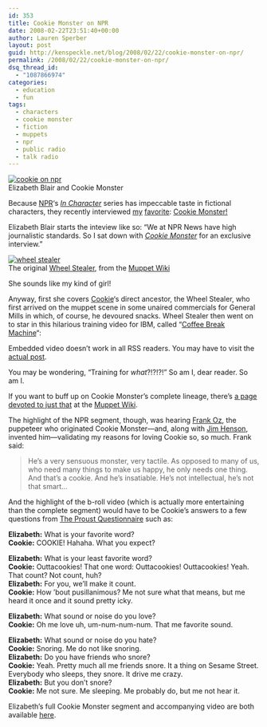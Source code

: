 ```yaml
---
id: 353
title: Cookie Monster on NPR
date: 2008-02-22T23:51:40+00:00
author: Lauren Sperber
layout: post
guid: http://kenspeckle.net/blog/2008/02/22/cookie-monster-on-npr/
permalink: /2008/02/22/cookie-monster-on-npr/
dsq_thread_id:
  - "1087866974"
categories:
  - education
  - fun
tags:
  - characters
  - cookie monster
  - fiction
  - muppets
  - npr
  - public radio
  - talk radio
---
```

<div class="leftpic">
  <a href="http://www.npr.org/templates/story/story.php?storyId=18659731"><img src="https://laurensperber.com/images/2008/02/cookie-npr.jpg" alt="cookie on npr" /></a>
  <div class="caption">Elizabeth Blair and Cookie Monster</div>
</div>

Because [NPR](http://npr.org)&#8216;s [_In Character_](http://www.npr.org/templates/story/story.php?storyId=17914370) series has impeccable taste in fictional characters, they recently interviewed [my](/blog/2007/03/30/cookie-monster-youtube/) [favorite](/blog/2008/01/22/cookie-monster-flickr/): [Cookie Monster!](http://www.npr.org/templates/story/story.php?storyId=18659731)

Elizabeth Blair starts the inteview like so: &#8220;We at NPR News have high journalistic standards. So I sat down with _[Cookie Monster](http://en.wikipedia.org/wiki/Cookie_Monster)_ for an exclusive interview.&#8221;

<div class="rightpic">
  <a href="http://muppet.wikia.com/wiki/Cookie_Monster_Through_the_Years"><img src="https://laurensperber.com/images/2008/02/wheel-stealer.jpg" alt="wheel stealer" /></a>
  <div class="caption">The original <a href="http://muppet.wikia.com/wiki/Cookie_Monster_Through_the_Years">Wheel Stealer</a>, from the <a href="http://muppet.wikia.com">Muppet Wiki</a></div>
</div>

She sounds like my kind of girl!

Anyway, first she covers [Cookie](http://muppet.wikia.com/wiki/Cookie_Monster)&#8216;s direct ancestor, the Wheel Stealer, who first arrived on the muppet scene in some unaired commercials for General Mills in which, of course, he devoured snacks. Wheel Stealer then went on to star in this hilarious training video for IBM, called &#8220;[Coffee Break Machine](http://muppet.wikia.com/wiki/Coffee_Break_Machine)&#8220;:

<div>
</div>

<p class="rss">
  Embedded video doesn&#8217;t work in all RSS readers. You may have to visit the <a href="http://kenspeckle.net/blog/2008/02/22/cookie-monster-on-npr/">actual post</a>.
</p>

You may be wondering, &#8220;Training for _what_?!?!?!&#8221; So am I, dear reader. So am I.

If you want to buff up on Cookie Monster&#8217;s complete lineage, there&#8217;s [a page devoted to just that](http://muppet.wikia.com/wiki/Cookie_Monster_Through_the_Years) at the [Muppet Wiki](http://muppet.wikia.com).

The highlight of the NPR segment, though, was hearing [Frank Oz](http://en.wikipedia.org/wiki/Frank_Oz), the puppeteer who originated Cookie Monster&mdash;and, along with [Jim Henson](http://en.wikipedia.org/wiki/Jim_Henson), invented him&mdash;validating my reasons for loving Cookie so, so much. Frank said:

> He&#8217;s a very sensuous monster, very tactile. As opposed to many of us, who need many things to make us happy, he only needs one thing. And that&#8217;s a cookie. And he&#8217;s insatiable. He&#8217;s not intellectual, he&#8217;s not that smart&#8230;

And the highlight of the b-roll video (which is actually more entertaining than the complete segment) would have to be Cookie&#8217;s answers to a few questions from [The Proust Questionnaire](http://www.chick.net/proust/question.html) such as:

**Elizabeth:** What is your favorite word?  
**Cookie:** COOKIE! Hahaha. What you expect?

**Elizabeth:** What is your least favorite word?  
**Cookie:** Outtacookies! That one word: Outtacookies! Outtacookies! Yeah. That count? Not count, huh?  
**Elizabeth:** For you, we&#8217;ll make it count.  
**Cookie:** How &#8217;bout pusillanimous? Me not sure what that means, but me heard it once and it sound pretty icky.

**Elizabeth:** What sound or noise do you love?  
**Cookie:** Oh me love uh, um-num-num-num. That me favorite sound.

**Elizabeth:** What sound or noise do you hate?  
**Cookie:** Snoring. Me do not like snoring.  
**Elizabeth:** Do you have friends who snore?  
**Cookie:** Yeah. Pretty much all me friends snore. It a thing on Sesame Street. Everybody who sleeps, they snore. It drive me crazy.  
**Elizabeth:** But you don&#8217;t snore?  
**Cookie:** Me not sure. Me sleeping. Me probably do, but me not hear it.

Elizabeth&#8217;s full Cookie Monster segment and accompanying video are both available [here](http://www.npr.org/templates/story/story.php?storyId=18659731).